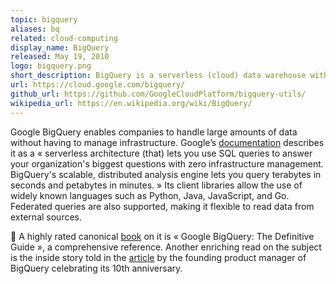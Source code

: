 ```yaml
---
topic: bigquery
aliases: bq
related: cloud-computing
display_name: BigQuery
released: May 19, 2010
logo: bigquery.png
short_description: BigQuery is a serverless (cloud) data warehouse with built-in machine learning, geospatial analysis, BI, and other capabilities.
url: https://cloud.google.com/bigquery/
github_url: https://github.com/GoogleCloudPlatform/bigquery-utils/
wikipedia_url: https://en.wikipedia.org/wiki/BigQuery/
---
```

Google BigQuery enables companies to handle large amounts of data without having to manage infrastructure. Google’s [documentation](https://cloud.google.com/bigquery/docs/introduction/) describes it as a « serverless architecture (that) lets you use SQL queries to answer your organization's biggest questions with zero infrastructure management. BigQuery's scalable, distributed analysis engine lets you query terabytes in seconds and petabytes in minutes. » Its client libraries allow the use of widely known languages such as Python, Java, JavaScript, and Go. Federated queries are also supported, making it flexible to read data from external sources.

📖 A highly rated canonical [book](https://www.oreilly.com/library/view/google-bigquery-the/9781492044451/) on it is « Google BigQuery: The Definitive Guide », a comprehensive reference. 
Another enriching read on the subject is the inside story told in the [article](https://towardsdatascience.com/bigquery-the-unlikely-birth-of-a-cloud-juggernaut-b5ad476525b7) by the founding product manager of BigQuery celebrating its 10th anniversary.
